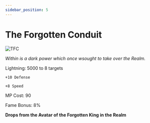 ```yaml
---
sidebar_position: 5
---
```


# The Forgotten Conduit

![TFC](https://vwiki.valorserver.com/api/item/picture/the%20forgotten%20conduit)

<i>Within is a dark power which once wsought to take over the Realm.</i>

Lightning: 5000 to 8 targets

    +10 Defense

    +8 Speed

MP Cost: 90

Fame Bonus: 8%

**Drops from the Avatar of the Forgotten King in the Realm**
